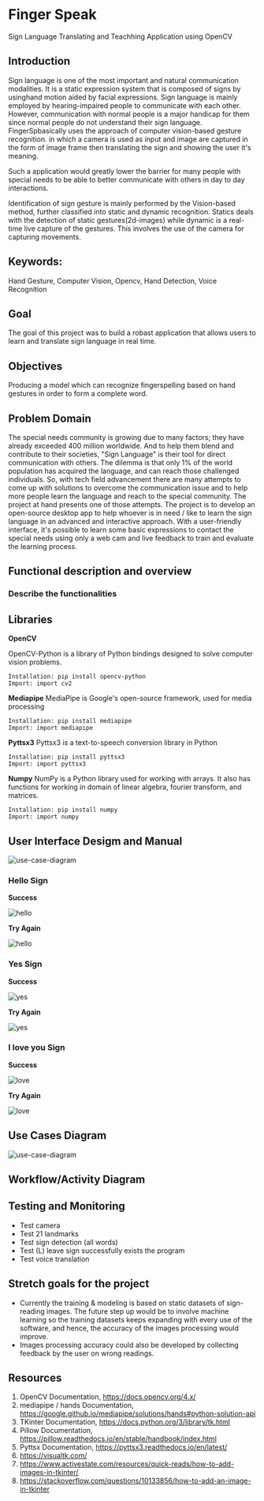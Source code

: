 # Finger Speak
Sign Language Translating and Teachhing Application using OpenCV

## Introduction
Sign language is one of the most important and natural communication modalities. It is a static expression system that is composed of signs by usinghand motion aided by facial expressions. Sign language is mainly employed by hearing-impaired people to communicate with each other. However, communication with normal people is a major handicap for them since normal people do not understand their sign language.
FingerSpbasically uses the approach of computer vision-based gesture recognition.
in which a camera is used as input and image are captured in the form of image frame then translating the sign and showing the user it's meaning.

Such a application would greatly lower the barrier for many people with special needs to be able to better communicate with others in day to day interactions.

Identification of sign gesture is mainly performed by the Vision-based method, further classified into static and dynamic recognition. Statics deals with the detection of static gestures(2d-images) while dynamic is a real-time live capture of the gestures. This involves the use of the camera for capturing movements.

## Keywords:
Hand Gesture, Computer Vision, Opencv, Hand Detection, Voice Recognition

## Goal
The goal of this project was to build a robast application that allows users to learn and translate sign language in real time.

## Objectives
Producing a model which can recognize fingerspelling based on hand gestures in order to form a complete word.

## Problem Domain
The special needs community is growing due to many factors; they have already exceeded 400 million worldwide. And to help them blend and contribute to their societies, "Sign Language" is their tool for direct communication with others. The dilemma is that only 1% of the world population has acquired the language, and can reach those challenged individuals. So, with tech field advancement there are many attempts to come up with solutions to overcome the communication issue and to help more people learn the language and reach to the special community. The project at hand presents one of those attempts.
The project is to develop an open-source desktop app to help whoever is in need / like to learn the sign language in an advanced and interactive approach. With a user-friendly interface, it's possible to learn some basic expressions to contact the special needs using only a web cam and live feedback to train and evaluate the learning process.

## Functional description and overview
### Describe the functionalities
<!-- Hand Detection, landmarks, signs, volume -->

## Libraries

**OpenCV**

OpenCV-Python is a library of Python bindings designed to solve computer vision problems.
    
    Installation: pip install opencv-python
    Import: import cv2


**Mediapipe**
MediaPipe is Google's open-source framework, used for media processing

    Installation: pip install mediapipe
    Import: import mediapipe

**Pyttsx3**
Pyttsx3 is a text-to-speech conversion library in Python

    Installation: pip install pyttsx3
    Import: import pyttsx3

**Numpy**
NumPy is a Python library used for working with arrays. It also has functions for working in domain of linear algebra, fourier transform, and matrices.

    Installation: pip install numpy 
    Import: import numpy


## User Interface Desigm and Manual
![use-case-diagram](./finger_speak/images/user-interface.PNG)

### Hello Sign 
**Success**

![hello](./finger_speak/images/hello_true.PNG)

**Try Again**

![hello](./finger_speak/images/hello_try.PNG)

### Yes Sign 
**Success**

![yes](./finger_speak/images/yes_true.PNG)

**Try Again**

![yes](./finger_speak/images/yes_try.PNG)

### I love you Sign 
**Success**

![love](./finger_speak/images/love_true.PNG)

**Try Again**

![love](./finger_speak/images/love_try.PNG)


## Use Cases Diagram
![use-case-diagram](./finger_speak/images/use-case-diagram.PNG)

## Workflow/Activity Diagram
<!-- Add workflow picture (Ghaida) -->


## Testing and Monitoring
<!-- Explantion on how the testing process works (Moayad)-->
- Test camera
- Test 21 landmarks
- Test sign detection (all words)
- Test (L) leave sign successfully exists the program
- Test voice translation

## Stretch goals for the project
- Currently the training & modeling is based on static datasets of sign-reading images. The future step up would be to involve machine learning so the training datasets keeps expanding with every use of the software, and hence, the accuracy of the images processing would improve.
- Images processing accuracy could also be developed by collecting feedback by the user on wrong readings.

## Resources 
1.	OpenCV Documentation, https://docs.opencv.org/4.x/ 
2.	mediapipe / hands Documentation, https://google.github.io/mediapipe/solutions/hands#python-solution-api 
3.	TKinter Documentation, https://docs.python.org/3/library/tk.html
4.	Pillow Documentation, https://pillow.readthedocs.io/en/stable/handbook/index.html
5.	Pyttsx Documentation, https://pyttsx3.readthedocs.io/en/latest/ 
6.	https://visualtk.com/ 
7.	https://www.activestate.com/resources/quick-reads/how-to-add-images-in-tkinter/ 
8.	https://stackoverflow.com/questions/10133856/how-to-add-an-image-in-tkinter